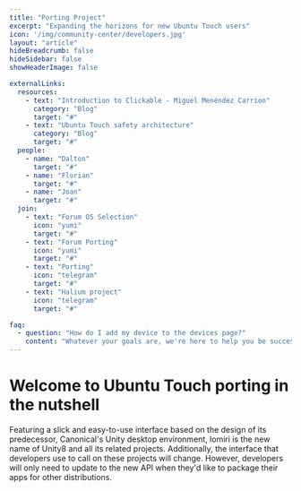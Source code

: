 ```yaml
---
title: "Porting Project"
excerpt: "Expanding the horizons for new Ubuntu Touch users"
icon: '/img/community-center/developers.jpg'
layout: "article"
hideBreadcrumb: false
hideSidebar: false
showHeaderImage: false

externalLinks:
  resources:
    - text: "Introduction to Clickable - Miguel Menéndez Carrion"
      category: "Blog"
      target: "#"
    - text: "Ubuntu Touch safety architecture"
      category: "Blog"
      target: "#"
  people:
    - name: "Dalton"
      target: "#"
    - name: "Florian"
      target: "#"
    - name: "Joan"
      target: "#"
  join:
    - text: "Forum OS Selection"
      icon: "yumi"
      target: "#"
    - text: "Forum Porting"
      icon: "yumi"
      target: "#"
    - text: "Porting"
      icon: "telegram"
      target: "#"
    - text: "Halium project"
      icon: "telegram"
      target: "#"

faq:
  - question: "How do I add my device to the devices page?"
    content: "Whatever your goals are, we're here to help you be successful, no matter your measure of success. Are you trying to learn a new skill or get better at something you already know how to do? Are you looking for something to add to your CV for volunteering and community engagement? Maybe you just really love the mobile platform and want to see it thrive."
---
```


# Welcome to Ubuntu Touch porting in the nutshell

Featuring a slick and easy-to-use interface based on the design of its predecessor, Canonical's Unity desktop environment, lomiri is the new name of Unity8 and all its related projects. Additionally, the interface that developers use to call on these projects will change. However, developers will only need to update to the new API when they'd like to package their apps for other distributions.

